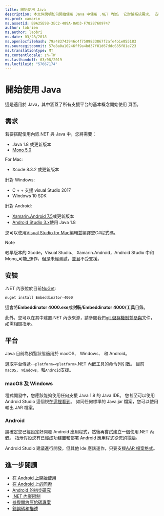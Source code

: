 ```yaml
---
title: 開始使用 Java
description: 本文件說明如何開始使用 Java 中使用 .NET 內嵌。 它討論系統需求、 安裝和支援的平台。
ms.prod: xamarin
ms.assetid: B9A25E9B-3EC2-489A-8AD3-F78287609747
author: lobrien
ms.author: laobri
ms.date: 03/28/2018
ms.openlocfilehash: 79a483743946c4f7509833867f2afe4b1e055183
ms.sourcegitcommit: 57e8a0a10246ff9a4bd37f01d67ddc635f81e723
ms.translationtype: MT
ms.contentlocale: zh-TW
ms.lasthandoff: 03/08/2019
ms.locfileid: "57667174"
---
```

# <a name="getting-started-with-java"></a>開始使用 Java

這是適用於 Java，其中涵蓋了所有支援平台的基本概念開始使用 頁面。

## <a name="requirements"></a>需求

若要搭配使用內嵌.NET 與 Java 中，您將需要：

* Java 1.8 或更新版本
* [Mono 5.0](https://www.mono-project.com/download/)

For Mac:

* Xcode 8.3.2 或更新版本

針對 Windows:

* C + + 支援 visual Studio 2017
* Windows 10 SDK

針對 Android:

* [Xamarin.Android 7.5](https://visualstudio.microsoft.com/xamarin/)或更新版本
* [Android Studio 3.x](https://developer.android.com/studio/index.html)使用 Java 1.8

您可以使用[Visual Studio for Mac](https://visualstudio.microsoft.com/vs/mac/)編輯並編譯您C#程式碼。

> [!NOTE]
> 較早版本的 Xcode，Visual Studio、 Xamarin.Android，Android Studio 中和 Mono_可能_運作，但是未經測試，並且不受支援。

## <a name="installation"></a>安裝

.NET 內嵌位於目前[NuGet](https://www.nuget.org/packages/Embeddinator-4000/):

```shell
nuget install Embeddinator-4000
```

這會將**Embeddinator 4000.exe**成**封裝/Embeddinator 4000/工具**目錄。

此外，您可以在其中建置.NET 內嵌來源，請參閱我們[git 儲存機制](https://github.com/mono/Embeddinator-4000/)並[參與](https://github.com/mono/Embeddinator-4000/blob/master/Contributing.md)文件，如需相關指示。

## <a name="platforms"></a>平台

Java 目前為預覽狀態適用於 macOS、 Windows、 和 Android。

選取平台傳遞`--platform=<platform>`.NET 內嵌工具的命令列引數。 目前`macOS`， `Windows`，和`Android`支援。

### <a name="macos-and-windows"></a>macOS 及 Windows

程式開發中，您應該能夠使用任何支援 Java 1.8 的 Java IDE。 您甚至可以使用 Android Studio 這個視[在這裡看到](https://stackoverflow.com/questions/16626810/can-android-studio-be-used-to-run-standard-java-projects)。 如同任何標準的 Java jar 檔案，您可以使用輸出 JAR 檔案。

### <a name="android"></a>Android

請確定您已經設定好開發 Android 應用程式，然後再嘗試建立一個使用.NET 內嵌。 [指示](~/tools/dotnet-embedding/get-started/java/android.md)假設您有已經成功建置和部署 Android 應用程式從您的電腦。

Android Studio 建議進行開發，但其他 Ide 應該運作，只要支援[AAR 檔案格式](https://developer.android.com/studio/projects/android-library.html)。

## <a name="further-reading"></a>進一步閱讀

* [在 Android 上開始使用](~/tools/dotnet-embedding/get-started/java/android.md)
* [在 Android 上的回撥](~/tools/dotnet-embedding/android/callbacks.md)
* [Android 的初步研究](~/tools/dotnet-embedding/android/index.md)
* [.NET 內嵌限制](~/tools/dotnet-embedding/limitations.md)
* [參與開放原始碼專案](https://github.com/mono/Embeddinator-4000/blob/master/Contributing.md)
* [錯誤碼和描述](~/tools/dotnet-embedding/errors.md)
